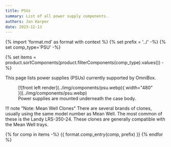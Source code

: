 ```yaml
---
title: PSUs
summary: List of all power supply components.
authors: Jon Harper
date: 2023-12-13
---
```


{% import 'format.md' as format with context %}
{% set prefix = '../' -%}
{% set comp_type='PSU' -%}

{% set items = product.sortComponents(product.filterComponents(comp_type).values()) -%}

This page lists power supplies (PSUs) currently supported by OmniBox.

<figure markdown>
  [![front left render](../img/components/psu.webp){ width="480" }](../img/components/psu.webp)
  <figcaption>Power supplies are mounted underneath the case body.</figcaption>
</figure>

!!! note "Note: Mean Well Clones"
    There are several brands of clones, usually using the same model number as Mean Well. The most common of these is the Landy LRS-350-24. These clones are generally compatible with the Mean Well trays.


{% for comp in items -%}
{{ format.comp_entry(comp, prefix) }}
{% endfor %}